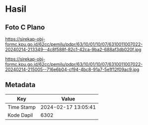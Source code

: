 # Hasil

## Foto C Plano

https://sirekap-obj-formc.kpu.go.id/62cc/pemilu/pdpr/63/10/01/10/07/6310011007022-20240214-213349--4c8f588f-82c1-42ca-9ba2-688af3db020f.jpg

https://sirekap-obj-formc.kpu.go.id/62cc/pemilu/pdpr/63/10/01/10/07/6310011007022-20240214-215005--716e6b04-cf94-4bc8-91a7-5e1f12f09ac9.jpg


## Metadata

| Key        | Value               |
| ---------- | ------------------- |
| Time Stamp | 2024-02-17 13:05:41 |
| Kode Dapil | 6302                |



